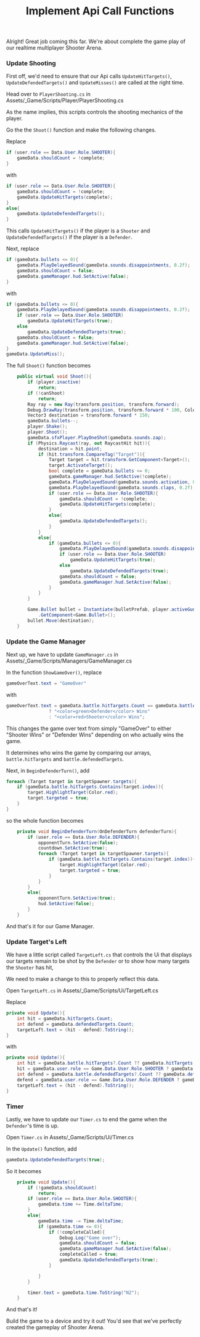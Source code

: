 ﻿---
title: "Implement Api Call Functions"
metaTitle: "Implement Api Call Functions | GraphQL Unity Hasura Tutorial"
metaDescription: "Calling the Api functions at the right places to complete gameplay"
---

Alright! Great job coming this far. We're about complete the game play of our realtime multiplayer Shooter Arena.

### Update Shooting

First off, we'd need to ensure that our Api calls `UpdateHitTargets()`, `UpdateDefendedTargets()` and `UpdateMisses()` are called at the right time.

Head over to `PlayerShooting.cs` in Assets/_Game/Scripts/Player/PlayerShooting.cs

As the name implies, this scripts controls the shooting mechanics of the player.

Go the the  `Shoot()` function and make the following changes.

Replace 

```c#
if (user.role == Data.User.Role.SHOOTER){
	gameData.shouldCount = !complete;
}
```

with 

```c#
if (user.role == Data.User.Role.SHOOTER){
	gameData.shouldCount = !complete;
	gameData.UpdateHitTargets(complete);
}
else{
	gameData.UpdateDefendedTargets();
}
```

This calls `UpdateHitTargets()` if the player is a `Shooter` and `UpdateDefendedTargets()` if the player is a `Defender`.

Next, replace

```c#
if (gameData.bullets <= 0){
    gameData.PlayDelayedSound(gameData.sounds.disappointments, 0.2f);
    gameData.shouldCount = false;
    gameData.gameManager.hud.SetActive(false);
}
```

with 

```c#
if (gameData.bullets <= 0){
	gameData.PlayDelayedSound(gameData.sounds.disappointments, 0.2f);
	if (user.role == Data.User.Role.SHOOTER)
		gameData.UpdateHitTargets(true);
	else
		gameData.UpdateDefendedTargets(true);
	gameData.shouldCount = false;
	gameData.gameManager.hud.SetActive(false);
}
gameData.UpdateMiss();
```

The full `Shoot()` function becomes

```c#
    public virtual void Shoot(){
        if (player.inactive)
            return;
        if (!canShoot)
            return;
        Ray ray = new Ray(transform.position, transform.forward);
        Debug.DrawRay(transform.position, transform.forward * 100, Color.red, 2);
        Vector3 destination = transform.forward * 150;
        gameData.bullets--;
        player.Shake();
        player.Shoot();
        gameData.sfxPlayer.PlayOneShot(gameData.sounds.zap);
        if (Physics.Raycast(ray, out RaycastHit hit)){
            destination = hit.point;
            if (hit.transform.CompareTag("Target")){
                Target target = hit.transform.GetComponent<Target>();
                target.ActivateTarget();
                bool complete = gameData.bullets <= 0;
                gameData.gameManager.hud.SetActive(!complete);
                gameData.PlayDelayedSound(gameData.sounds.activation, 0.2f);
                gameData.PlayDelayedSound(gameData.sounds.claps, 0.2f);
                if (user.role == Data.User.Role.SHOOTER){
                    gameData.shouldCount = !complete;
                    gameData.UpdateHitTargets(complete);
                }
                else{
                    gameData.UpdateDefendedTargets();
                }
            }
            else{
                if (gameData.bullets <= 0){
                    gameData.PlayDelayedSound(gameData.sounds.disappointments, 0.2f);
                    if (user.role == Data.User.Role.SHOOTER)
                        gameData.UpdateHitTargets(true);
                    else
                        gameData.UpdateDefendedTargets(true);
                    gameData.shouldCount = false;
                    gameData.gameManager.hud.SetActive(false);
                }
            }
        }

        Game.Bullet bullet = Instantiate(bulletPrefab, player.activeGun.position, Quaternion.identity)
            .GetComponent<Game.Bullet>();
        bullet.Move(destination);
    }
```

### Update the Game Manager

Next up, we have to update `GameManager.cs` in Assets/_Game/Scripts/Managers/GameManager.cs

In the function `ShowGameOver()`, replace

```c#
gameOverText.text = "GameOver"
```

with

```c#
gameOverText.text = gameData.battle.hitTargets.Count == gameData.battle.defendedTargets.Count
                ? "<color=green>Defender</color> Wins"
                : "<color=red>Shooter</color> Wins";
```

This changes the game over text from simply "GameOver" to either "Shooter Wins" or "Defender Wins" depending on who actually wins the game.

It determines who wins the game by comparing our arrays, `battle.hitTargets` and `battle.defendedTargets`.

Next, in `BeginDefenderTurn()`, add

```c#
foreach (Target target in targetSpawner.targets){
	if (gameData.battle.hitTargets.Contains(target.index)){
		target.HighlightTarget(Color.red);
		target.targeted = true;
	}
}
```

so the whole function becomes 

```c#
    private void BeginDefenderTurn(OnDefenderTurn defenderTurn){
        if (user.role == Data.User.Role.DEFENDER){
            opponentTurn.SetActive(false);
            countdown.SetActive(true);
            foreach (Target target in targetSpawner.targets){
                if (gameData.battle.hitTargets.Contains(target.index)){
                    target.HighlightTarget(Color.red);
                    target.targeted = true;
                }
            }
        }
        else{
            opponentTurn.SetActive(true);
            hud.SetActive(false);
        }
    }
```

And that's it for our Game Manager.

### Update Target's Left

We have a little script called `TargetLeft.cs` that controls the Ui that displays our targets remain to be shot by the `Defender` or to show how many targets the `Shooter` has hit,

We need to make a change to this to properly reflect this data.

Open `TargetLeft.cs` in Assets/_Game/Scripts/Ui/TargetLeft.cs

Replace

```c#
private void Update(){
	int hit = gameData.hitTargets.Count;
	int defend = gameData.defendedTargets.Count;
	targetLeft.text = (hit - defend).ToString();
}
```

with

```c#
private void Update(){
	int hit = gameData.battle.hitTargets?.Count ?? gameData.hitTargets.Count;
	hit = gameData.user.role == Game.Data.User.Role.SHOOTER ? gameData.hitTargets.Count : hit;
	int defend = gameData.battle.defendedTargets?.Count ?? gameData.defendedTargets.Count;
	defend = gameData.user.role == Game.Data.User.Role.DEFENDER ? gameData.defendedTargets.Count : defend;
	targetLeft.text = (hit - defend).ToString();
}
```

### Timer

Lastly, we have to update our `Timer.cs` to end the game when the `Defender`'s time is up.

Open `Timer.cs` in Assets/_Game/Scripts/Ui/Timer.cs

In the `Update()` function, add

```c#
gameData.UpdateDefendedTargets(true);
```

So it becomes

```c#
    private void Update(){
        if (!gameData.shouldCount)
            return;
        if (user.role == Data.User.Role.SHOOTER){
            gameData.time += Time.deltaTime;
        }
        else{
            gameData.time -= Time.deltaTime;
            if (gameData.time <= 0){
                if (!completeCalled){
                    Debug.Log("Game over");
                    gameData.shouldCount = false;
                    gameData.gameManager.hud.SetActive(false);
                    completeCalled = true;
                    gameData.UpdateDefendedTargets(true);
                }

            }
        }

        timer.text = gameData.time.ToString("N2");
    }
```

And that's it!

Build the game to a device and try it out! You'd see that we've perfectly created the gameplay of Shooter Arena.